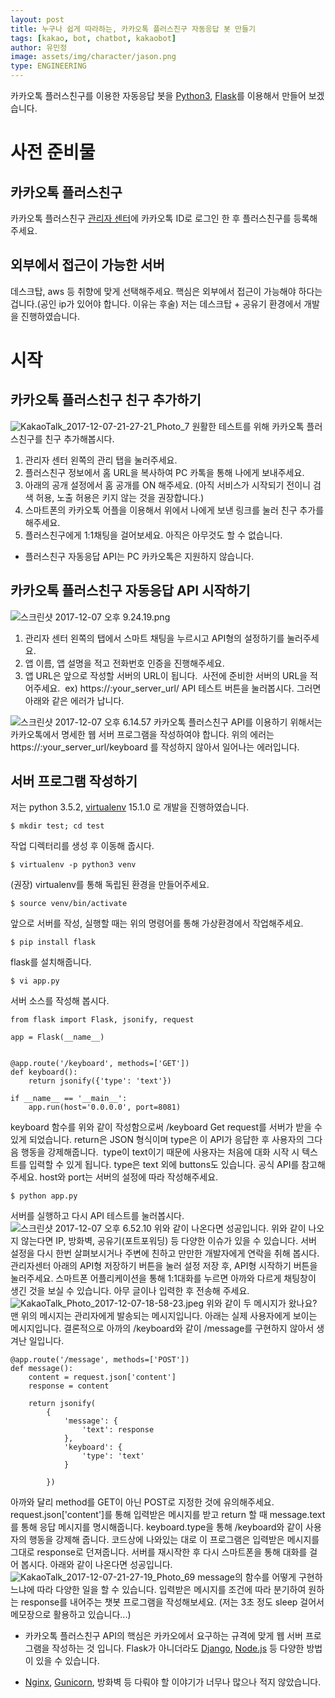 ```yaml
---
layout: post
title: 누구나 쉽게 따라하는, 카카오톡 플러스친구 자동응답 봇 만들기
tags: [kakao, bot, chatbot, kakaobot]
author: 유민정
image: assets/img/character/jason.png 
type: ENGINEERING
---
```


카카오톡 플러스친구를 이용한 자동응답 봇을 [Python3](https://www.python.org/), [Flask](http://flask.pocoo.org/)를 이용해서 만들어 보겠습니다. 

# 사전 준비물

## 카카오톡 플러스친구

카카오톡 플러스친구 [관리자 센터](https://center-pf.kakao.com)에 카카오톡 ID로 로그인 한 후 플러스친구를 등록해주세요. 

## 외부에서 접근이 가능한 서버

데스크탑, aws 등 취향에 맞게 선택해주세요. 핵심은 외부에서 접근이 가능해야 하다는 겁니다.(공인 ip가 있어야 합니다. 이유는 후술) 저는 데스크탑 + 공유기 환경에서 개발을 진행하였습니다. 

# 시작

## 카카오톡 플러스친구 친구 추가하기

![KakaoTalk_2017-12-07-21-27-21_Photo_7](https://boilerbuzzni.files.wordpress.com/2017/12/kakaotalk_2017-12-07-21-27-21_photo_7.jpeg) 원활한 테스트를 위해 카카오톡 플러스친구를 친구 추가해봅시다. 

  1. 관리자 센터 왼쪽의 관리 탭을 눌러주세요.
  2. 플러스친구 정보에서 홈 URL을 복사하여 PC 카톡을 통해 나에게 보내주세요.
  3. 아래의 공개 설정에서 홈 공개를 ON 해주세요. (아직 서비스가 시작되기 전이니 검색 허용, 노출 허용은 키지 않는 것을 권장합니다.)
  4. 스마트폰의 카카오톡 어플을 이용해서 위에서 나에게 보낸 링크를 눌러 친구 추가를 해주세요.
  5. 플러스친구에게 1:1채팅을 걸어보세요. 아직은 아무것도 할 수 없습니다.
  * 플러스친구 자동응답 API는 PC 카카오톡은 지원하지 않습니다.

## 카카오톡 플러스친구 자동응답 API 시작하기

![스크린샷 2017-12-07 오후 9.24.19.png](https://boilerbuzzni.files.wordpress.com/2017/12/e18489e185b3e1848fe185b3e18485e185b5e186abe18489e185a3e186ba-2017-12-07-e1848be185a9e18492e185ae-9-24-19.png)

  1. 관리자 센터 왼쪽의 탭에서 스마트 채팅을 누르시고 API형의 설정하기를 눌러주세요.
  2. 앱 이름, 앱 설명을 적고 전화번호 인증을 진행해주세요.
  3. 앱 URL은 앞으로 작성할 서버의 URL이 됩니다.  사전에 준비한 서버의 URL을 적어주세요.  ex) https://:your_server_url/
API 테스트 버튼을 눌러봅시다. 그러면  아래와 같은 에러가 납니다. 

![스크린샷 2017-12-07 오후 6.14.57](https://boilerbuzzni.files.wordpress.com/2017/12/e18489e185b3e1848fe185b3e18485e185b5e186abe18489e185a3e186ba-2017-12-07-e1848be185a9e18492e185ae-6-14-57.png) 카카오톡 플러스친구 API를 이용하기 위해서는 카카오톡에서 명세한 웹 서버 프로그램을 작성하여야 합니다. 위의 에러는 https://:your_server_url/keyboard 를 작성하지 않아서 일어나는 에러입니다. 

## 서버 프로그램 작성하기

저는 python 3.5.2, [virtualenv](https://virtualenv.pypa.io/en/stable/) 15.1.0 로 개발을 진행하였습니다. 
    
    
    $ mkdir test; cd test

작업 디렉터리를 생성 후 이동해 줍시다. 
    
    
    $ virtualenv -p python3 venv

(권장) virtualenv를 통해 독립된 환경을 만들어주세요. 
    
    
    $ source venv/bin/activate

앞으로 서버를 작성, 실행할 때는 위의 명령어를 통해 가상환경에서 작업해주세요. 
    
    
    $ pip install flask

flask를 설치해줍니다. 
    
    
    $ vi app.py

서버 소스를 작성해 봅시다. 
    
    
    from flask import Flask, jsonify, request
    
    app = Flask(__name__)
    
    
    @app.route('/keyboard', methods=['GET'])
    def keyboard():
        return jsonify({'type': 'text'})
    
    if __name__ == '__main__':
        app.run(host='0.0.0.0', port=8081)

keyboard 함수를 위와 같이 작성함으로써 /keyboard Get request를 서버가 받을 수 있게 되었습니다. return은 JSON 형식이며 type은 이 API가 응답한 후 사용자의 그다음 행동을 강제해줍니다.  type이 text이기 때문에 사용자는 처음에 대화 시작 시 텍스트를 입력할 수 있게 됩니다. type은 text 외에 buttons도 있습니다. 공식 API를 참고해주세요. host와 port는 서버의 설정에 따라 작성해주세요. 
    
    
    $ python app.py

서버를 실행하고 다시 API 테스트를 눌러봅시다. ![스크린샷 2017-12-07 오후 6.52.10](https://boilerbuzzni.files.wordpress.com/2017/12/e18489e185b3e1848fe185b3e18485e185b5e186abe18489e185a3e186ba-2017-12-07-e1848be185a9e18492e185ae-6-52-10.png) 위와 같이 나온다면 성공입니다. 위와 같이 나오지 않는다면 IP, 방화벽, 공유기(포트포워딩) 등 다양한 이슈가 있을 수 있습니다. 서버 설정을 다시 한번 살펴보시거나 주변에 친하고 만만한 개발자에게 연락을 취해 봅시다. 관리자센터 아래의 API형 저장하기 버튼을 눌러 설정 저장 후, API형 시작하기 버튼을 눌러주세요. 스마트폰 어플리케이션을 통해 1:1대화를 누르면 아까와 다르게 채팅창이 생긴 것을 보실 수 있습니다. 아무 글이나 입력한 후 전송해 주세요. ![KakaoTalk_Photo_2017-12-07-18-58-23.jpeg](https://boilerbuzzni.files.wordpress.com/2017/12/kakaotalk_photo_2017-12-07-18-58-23.jpeg) 위와 같이 두 메시지가 왔나요? 맨 위의 메시지는 관리자에게 발송되는 메시지입니다. 아래는 실제 사용자에게 보이는 메시지입니다. 결론적으로 아까의 /keyboard와 같이 /message를 구현하지 않아서 생겨난 일입니다. 
    
    
    @app.route('/message', methods=['POST'])
    def message():
        content = request.json['content']
        response = content
    
        return jsonify(
            {
                'message': {
                    'text': response
                },
                'keyboard': {
                    'type': 'text'
                }
    
            })

아까와 달리 method를 GET이 아닌 POST로 지정한 것에 유의해주세요. request.json['content']를 통해 입력받은 메시지를 받고 return 할 때 message.text를 통해 응답 메시지를 명시해줍니다. keyboard.type을 통해 /keyboard와 같이 사용자의 행동을 강제해 줍니다. 코드상에 나와있는 대로 이 프로그램은 입력받은 메시지를 그대로 response로 던져줍니다. 서버를 재시작한 후 다시 스마트폰을 통해 대화를 걸어 봅시다. 아래와 같이 나온다면 성공입니다. ![KakaoTalk_2017-12-07-21-27-19_Photo_69](https://boilerbuzzni.files.wordpress.com/2017/12/kakaotalk_2017-12-07-21-27-19_photo_69.jpeg) message의 함수를 어떻게 구현하느냐에 따라 다양한 일을 할 수 있습니다. 입력받은 메시지를 조건에 따라 분기하여 원하는 response를 내어주는 챗봇 프로그램을 작성해보세요. (저는 3초 정도 sleep 걸어서 메모장으로 활용하고 있습니다...)  

  * 카카오톡 플러스친구 API의 핵심은 카카오에서 요구하는 규격에 맞게 웹 서버 프로그램을 작성하는 것 입니다. Flask가 아니더라도 [Django](https://www.djangoproject.com/start/), [Node.js](https://nodejs.org/ko/) 등 다양한 방법이 있을 수 있습니다.

  * [Nginx](https://nginx.org/en/), [Gunicorn](http://gunicorn.org/), 방화벽 등 다뤄야 할 이야기가 너무나 많으나 적지 않았습니다.